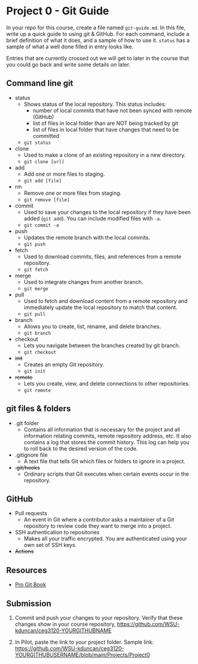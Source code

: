 # Project 0 - Git Guide

In your repo for this course, create a file named `git-guide.md`. In this file, write up a quick guide to using git & GitHub. For each command, include a brief definition of what it does, and a sample of how to use it. `status` has a sample of what a well done filled in entry looks like.

Entries that are currently crossed out we will get to later in the course that you could go back and write some details on later.

## Command line git

- status
  - Shows status of the local repository. This status includes:
    - number of local commits that have not been synced with remote (GitHub)
    - list of files in local folder than are NOT being tracked by git
    - list of files in local folder that have changes that need to be committed
  - `git status`
- clone
  - Used to make a clone of an existing repository in a new directory.
  - `git clone [url]`
- add
  - Add one or more files to staging.
  - `git add [file]`
- rm
  - Remove one or more files from staging.
  - `git remove [file]`
- commit
  - Used to save your changes to the local repository if they have been added (`git add`). You can include modified files with `-a`.
  - `git commit -a`
- push
  - Updates the remote branch with the local commits.
  - `git push`
- fetch
  - Used to download commits, files, and references from a remote repository.
  - `git fetch`
- merge
  - Used to integrate changes from another branch.
  - `git merge`
- pull
  - Used to fetch and download content from a remote repository and immediately update the local repository to match that content.
  - `git pull`
- branch
  - Allows you to create, list, rename, and delete branches.
  - `git branch`
- checkout
  - Lets you navigate between the branches created by git branch.
  - `git checkout`
- ~~init~~
  - Creates an empty Git repository.
  - `git init`
- ~~remote~~
  - Lets you create, view, and delete connections to other repositories.
  - `git remote`

## git files & folders

- .git folder
  - Contains all information that is necessary for the project and all information relating commits, remote repository address, etc. It also contains a log that stores the commit history. This log can help you to roll back to the desired version of the code.
- .gitignore file
  - A text file that tells Git which files or folders to ignore in a project.
- ~~.git/hooks~~
  - Ordinary scripts that Git executes when certain events occur in the repository.

## GitHub

- Pull requests
  - An event in Git where a contributor asks a maintainer of a Git repository to review code they want to merge into a project.
- SSH authentication to repositories
  - Makes all your traffic encrypted. You are authenticated using your own set of SSH keys.
- ~~Actions~~

## Resources

- [Pro Git Book](https://git-scm.com/book/en/v2)

## Submission

1. Commit and push your changes to your repository. Verify that these changes show in your course repository, https://github.com/WSU-kduncan/ceg3120-YOURGITHUBNAME

2. In Pilot, paste the link to your project folder. Sample link: https://github.com/WSU-kduncan/ceg3120-YOURGITHUBUSERNAME/blob/main/Projects/Project0